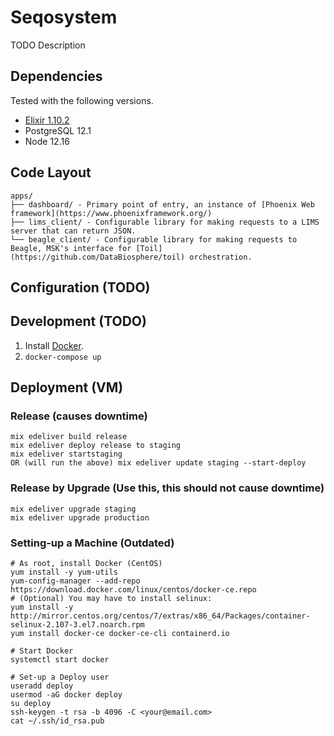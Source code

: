 # Seqosystem
TODO Description

## Dependencies
Tested with the following versions.
* [Elixir 1.10.2](https://elixir-lang.org/)
* PostgreSQL 12.1
* Node 12.16

## Code Layout
```
apps/
├── dashboard/ - Primary point of entry, an instance of [Phoenix Web framework](https://www.phoenixframework.org/)
├── lims_client/ - Configurable library for making requests to a LIMS server that can return JSON.
└── beagle_client/ - Configurable library for making requests to Beagle, MSK's interface for [Toil](https://github.com/DataBiosphere/toil) orchestration.
```

## Configuration (TODO)
## Development (TODO)
1. Install [Docker](https://docs.docker.com/compose/install/).
2. `docker-compose up`


## Deployment (VM)
### Release (causes downtime)
```
mix edeliver build release
mix edeliver deploy release to staging
mix edeliver startstaging 
OR (will run the above) mix edeliver update staging --start-deploy
```

### Release by Upgrade (Use this, this should not cause downtime)
```
mix edeliver upgrade staging
mix edeliver upgrade production
```

### Setting-up a Machine (Outdated)
```
# As root, install Docker (CentOS)
yum install -y yum-utils
yum-config-manager --add-repo https://download.docker.com/linux/centos/docker-ce.repo
# (Optional) You may have to install selinux:
yum install -y http://mirror.centos.org/centos/7/extras/x86_64/Packages/container-selinux-2.107-3.el7.noarch.rpm
yum install docker-ce docker-ce-cli containerd.io

# Start Docker
systemctl start docker

# Set-up a Deploy user
useradd deploy
usermod -aG docker deploy
su deploy
ssh-keygen -t rsa -b 4096 -C <your@email.com>
cat ~/.ssh/id_rsa.pub
```


